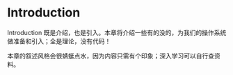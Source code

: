 # Introduction

Introduction 既是介绍，也是引入。本章将介绍一些有的没的，为我们的操作系统做准备和引入；全是理论，没有代码！

本章的叙述风格会很蜻蜓点水，因为内容只需有个印象；深入学习可以自行查资料。
